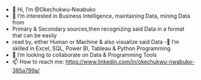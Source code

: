- 👋 Hi, I’m @Okechukwu-Nwabuko
- 👀 I’m interested in Business Intelligence, maintaining Data, mining Data from 
- Primary & Secondary sources,then recognizing said Data in a format that can be easily
- read by, either Human or Machine & also visualize said Data
-🌱 I’m skilled in Excel, SQL, Power BI, Tableau & Python Programming
- 💞️ I’m looking to collaborate on Data & Programming Tools
- 📫 How to reach me: https://www.linkedin.com/in/okechukwu-nwabuko-385a799a/

<!---
Okechukwu-Nwabuko/Okechukwu-Nwabuko is a ✨ special ✨ repository because its `README.md` (this file) appears on your GitHub profile.
You can click the Preview link to take a look at your changes.
--->
